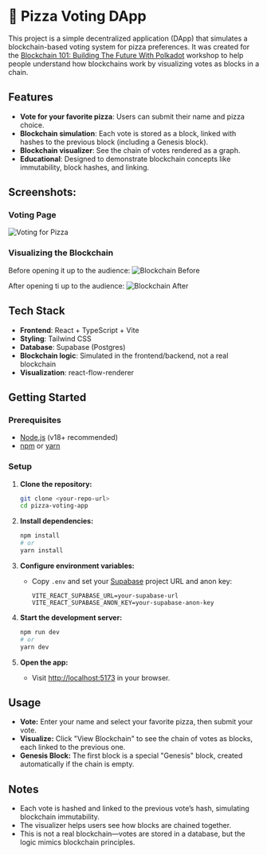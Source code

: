 # 🍕 Pizza Voting DApp

This project is a simple decentralized application (DApp) that simulates a blockchain-based voting system for pizza preferences. It was created for the [Blockchain 101: Building The Future With Polkadot](https://gdg.community.dev/events/details/google-gdg-on-campus-northeastern-university-toronto-toronto-canada-presents-blockchain-101-building-the-future-with-polkadot-day-1/) workshop to help people understand how blockchains work by visualizing votes as blocks in a chain.

## Features

- **Vote for your favorite pizza**: Users can submit their name and pizza choice.
- **Blockchain simulation**: Each vote is stored as a block, linked with hashes to the previous block (including a Genesis block).
- **Blockchain visualizer**: See the chain of votes rendered as a graph.
- **Educational**: Designed to demonstrate blockchain concepts like immutability, block hashes, and linking.

## Screenshots:

### Voting Page
![Voting for Pizza](./screenshots/voting_page.jpeg)

### Visualizing the Blockchain
Before opening it up to the audience:
![Blockchain Before](./screenshots/blockchain_1.jpeg)

After opening ti up to the audience:
![Blockchain After](./screenshots/blockchain_2.jpeg)

## Tech Stack

- **Frontend**: React + TypeScript + Vite
- **Styling**: Tailwind CSS
- **Database**: Supabase (Postgres)
- **Blockchain logic**: Simulated in the frontend/backend, not a real blockchain
- **Visualization**: react-flow-renderer

## Getting Started

### Prerequisites

- [Node.js](https://nodejs.org/) (v18+ recommended)
- [npm](https://www.npmjs.com/) or [yarn](https://yarnpkg.com/)

### Setup

1. **Clone the repository:**
   ```sh
   git clone <your-repo-url>
   cd pizza-voting-app
   ```

2. **Install dependencies:**
   ```sh
   npm install
   # or
   yarn install
   ```

3. **Configure environment variables:**
   - Copy `.env` and set your [Supabase](https://supabase.com/) project URL and anon key:
     ```
     VITE_REACT_SUPABASE_URL=your-supabase-url
     VITE_REACT_SUPABASE_ANON_KEY=your-supabase-anon-key
     ```

4. **Start the development server:**
   ```sh
   npm run dev
   # or
   yarn dev
   ```

5. **Open the app:**
   - Visit [http://localhost:5173](http://localhost:5173) in your browser.

## Usage

- **Vote:** Enter your name and select your favorite pizza, then submit your vote.
- **Visualize:** Click "View Blockchain" to see the chain of votes as blocks, each linked to the previous one.
- **Genesis Block:** The first block is a special "Genesis" block, created automatically if the chain is empty.

## Notes

- Each vote is hashed and linked to the previous vote’s hash, simulating blockchain immutability.
- The visualizer helps users see how blocks are chained together.
- This is not a real blockchain—votes are stored in a database, but the logic mimics blockchain principles.

